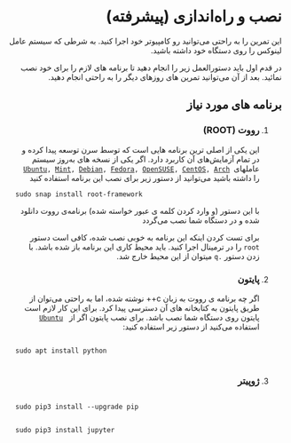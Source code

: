<div dir="rtl">
<h1>نصب و راه&zwnj;اندازی (پیشرفته)</h1>
<p>این تمرین را به راحتی می&zwnj;توانید رو کامپیوتر خود اجرا کنید. به شرطی که سیستم عامل لینوکس را روی دستگاه خود داشته باشید.</p>
<p>در قدم اول باید دستورالعمل زیر را انجام دهید تا برنامه های لازم را برای خود نصب نمائید. بعد از آن می&zwnj;توانید تمرین های روزهای دیگر را به راحتی انجام دهید.</p>
<h2>برنامه های مورد نیاز</h2>
<ol>
<li>
<h3>رووت&zwnj; (ROOT)</h3>
<p>این یکی از اصلی ترین برنامه هایی است که توسط سرن توسعه پیدا کرده و در تمام آزمایش&zwnj;های آن کاربرد دارد. اگر یکی از نسخه های به&zwnj;روز سیستم عاملهای<code> <a href="https://snapcraft.io/install/root-framework/ubuntu">Ubuntu</a>, <a href="https://snapcraft.io/install/root-framework/mint">Mint</a>, <a href="https://snapcraft.io/install/root-framework/debian">Debian</a>, <a href="https://snapcraft.io/install/root-framework/fedora">Fedora</a>, <a href="https://snapcraft.io/install/root-framework/opensuse">OpenSUSE</a>, <a href="https://snapcraft.io/install/root-framework/centos">CentOS</a>, <a href="https://snapcraft.io/install/root-framework/arch">Arch</a></code> را داشته باشید می&zwnj;توانید از دستور زیر برای نصب این برنامه استفاده کنید</p>
<p style="text-align: left;"><code>sudo snap install root-framework</code></p>
<p>با این دستور (و وارد کردن کلمه ی عبور خواسته شده) برنامه&zwnj;ی رووت دانلود شده و در دستگاه شما نصب می&zwnj;گردد</p>
<p>برای تست کردن اینکه این برنامه به خوبی نصب شده، کافی است دستور <code>root</code> را در ترمینال اجرا کنید. باید محیط کاری این برنامه باز شده باشد. با زدن دستور <code>.q</code> میتوان از این محیط خارج شد.</p>
</li>
<li>
<h3>پایتون</h3>
<p>اگر چه برنامه ی رووت به زبان <span style="text-align: left;"> c++ </span> نوشته شده، اما به راحتی می&zwnj;توان از طریق پایتون به کتابخانه های آن دسترسی پیدا کرد. برای این کار لازم است پایتون روی دستگاه شما نصب باشد. برای نصب پایتون اگر از <code> <a href="https://snapcraft.io/install/root-framework/ubuntu">Ubuntu</a></code>&nbsp; استفاده می&zwnj;کنید از دستور زیر استفاده کنید:</p>
<p style="text-align: left;"><code>
      sudo apt install python
    </code></p>
</li>
  <li>
    <h3>
      ژوپیتر
    </h3>
    <p style="text-align: left;">
      <code>
        sudo pip3 install --upgrade pip
      </code>
      <br/>
      <code>
        sudo pip3 install jupyter
      </code>
    </p>
  </li>
</ol>
</div>
